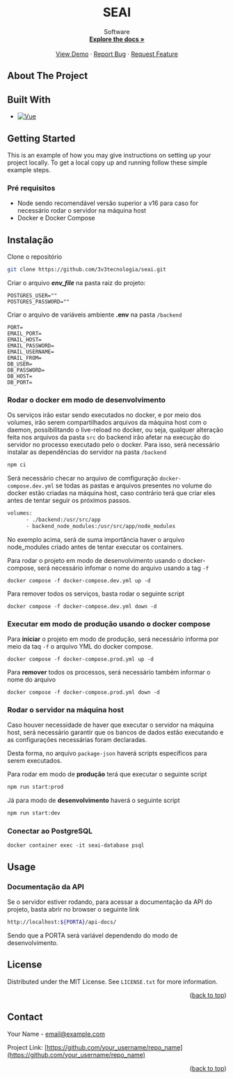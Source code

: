 <a name="readme-top"></a>

<br />

<div align="center">
    <h1 align="center">SEAI</h1>
    <p align="center">
        Software 
        <br />
        <a href="https://github.com/othneildrew/Best-README-Template"><strong>Explore the docs »</strong></a>
        <br />
        <br />
        <a href="https://github.com/">View Demo</a>
        ·
        <a href="https://github.com/issues">Report Bug</a>
        ·
        <a href="https://github.com/issues">Request Feature</a>
    </p>
</div>

## About The Project
## Built With
* [![Vue][Vue.js]][Vue-url]
  
## Getting Started
This is an example of how you may give instructions on setting up your project locally.
To get a local copy up and running follow these simple example steps.

### Pré requisitos
* Node sendo recomendável versão superior a v16 para caso for necessário rodar o servidor na máquina host
 * Docker e Docker Compose
## Instalação

Clone o repositório
   ```sh
   git clone https://github.com/3v3tecnologia/seai.git
   ```
Criar o arquivo ***env_file*** na pasta raiz do projeto:
```shell
POSTGRES_USER=""
POSTGRES_PASSWORD=""
``` 

Criar o arquivo de variáveis ambiente **.env** na pasta `/backend` 
```shell
PORT=
EMAIL_PORT=
EMAIL_HOST=
EMAIL_PASSWORD=
EMAIL_USERNAME=
EMAIL_FROM=
DB_USER=
DB_PASSWORD=
DB_HOST=
DB_PORT=

```   
### Rodar o docker em modo de desenvolvimento 
Os serviços irão estar sendo executados no docker, e por meio dos volumes, irão serem compartilhados arquivos da máquina host com o daemon, possibilitando o live-reload no docker, ou seja, qualquer alteração feita nos arquivos da pasta `src` do backend irão afetar na execução do servidor no processo executado pelo o docker.
Para isso, será necessário instalar as dependências do servidor na pasta `/backend`
   ```sh
   npm ci
   ```
Será necessário checar no arquivo de comfiguração `docker-compose.dev.yml` se todas as pastas e arquivos presentes no volume do docker estão criadas na máquina host, caso contrário terá que criar eles antes de tentar seguir os próximos passos.

```sh
volumes:
      - ./backend:/usr/src/app
      - backend_node_modules:/usr/src/app/node_modules
```
No exemplo acima, será de suma importância haver o arquivo node_modules criado antes de tentar executar os containers.

Para rodar o projeto em modo de desenvolvimento usando o docker-compose, será necessário infomar o nome do arquivo usando a tag `-f`
```shell
docker compose -f docker-compose.dev.yml up -d 
```

Para remover todos os serviços, basta rodar o seguinte script
```shell
docker compose -f docker-compose.dev.yml down -d 
```
### Executar em modo de produção usando o docker compose 
Para **iniciar** o projeto em modo de produção, será necessário informa por meio da taq `-f` o arquivo YML do docker compose.
```shell
docker compose -f docker-compose.prod.yml up -d 
```
Para **remover** todos os processos, será necessário também informar o nome do arquivo
```shell
docker compose -f docker-compose.prod.yml down -d 
```
### Rodar o servidor na máquina host
Caso houver necessidade de haver que executar o servidor na máquina host, será necessário garantir que os bancos de dados estão executando e as configurações necessárias foram declaradas.

Desta forma, no arquivo `package-json` haverá scripts específicos para serem executados. 

Para rodar em modo de **produção** terá que executar o seguinte script
```sh
npm run start:prod
```
Já para modo de **desenvolvimento** haverá o seguinte script 
```sh
npm run start:dev
```
### Conectar ao PostgreSQL
```shell
docker container exec -it seai-database psql
```
## Usage
### Documentação da API
Se o servidor estiver rodando, para acessar a documentação da API do projeto, basta abrir no browser o seguinte link
```sh
http://localhost:${PORTA}/api-docs/
```
Sendo que a PORTA será variável dependendo do modo de desenvolvimento.
## License

Distributed under the MIT License. See `LICENSE.txt` for more information.

<p align="right">(<a href="#readme-top">back to top</a>)</p>

## Contact

Your Name - email@example.com

Project Link: [https://github.com/your_username/repo_name](https://github.com/your_username/repo_name)

<p align="right">(<a href="#readme-top">back to top</a>)</p>

[Vue.js]: https://img.shields.io/badge/Vue.js-35495E?style=for-the-badge&logo=vuedotjs&logoColor=4FC08D
[Vue-url]: https://vuejs.org/
